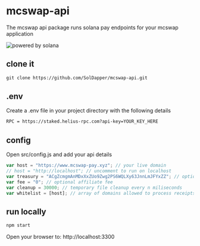 # mcswap-api
The mcswap api package runs solana pay endpoints for your mcswap application

![powered by solana](https://camo.githubusercontent.com/4a0138729f5af10f6389f7030f00eca28d2963932c6c21e7f397f077d8a908d7/68747470733a2f2f6364366e61326c6d6132323267706967766971637072356e377565776778643775686f636b6f66656c666c7375616f70376f69712e617277656176652e6e65742f45507a516157774774614d3942716f674a3865745f516c6a58482d683343553470466c584b6748502d3545)

## clone it
```html
git clone https://github.com/SolDapper/mcswap-api.git
```

## .env
Create a .env file in your project directory with the following details
```html
RPC = https://staked.helius-rpc.com?api-key=YOUR_KEY_HERE
```

## config
Open src/config.js and add your api details
```javascript
var host = "https://www.mcswap-pay.xyz"; // your live domain
// host = "http://localhost"; // uncomment to run on localhost
var treasury = "ACgZcmgmAnMDxXxZUo9Zwg2PS6WQLXy63JnnLmJFYxZZ"; // optional affiliate treasury
var fee = "0"; // optional affiliate fee
var cleanup = 30000; // temporary file cleanup every n miliseconds
var whitelist = [host]; // array of domains allowed to process receipts
```

## run locally
```html
npm start
```
Open your browser to: http://localhost:3300